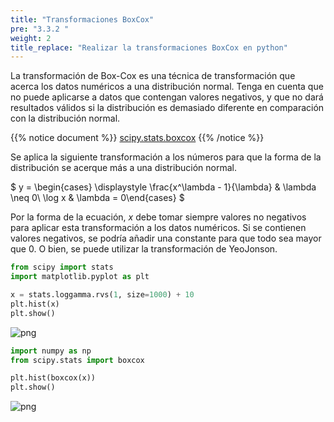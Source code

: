 ```yaml
---
title: "Transformaciones BoxCox"
pre: "3.3.2 "
weight: 2
title_replace: "Realizar la transformaciones BoxCox en python"
---
```


<div class="pagetop-box">
    <p>La transformación de Box-Cox es una técnica de transformación que acerca los datos numéricos a una distribución normal. Tenga en cuenta que no puede aplicarse a datos que contengan valores negativos, y que no dará resultados válidos si la distribución es demasiado diferente en comparación con la distribución normal.</p>
</div>

{{% notice document %}}
[scipy.stats.boxcox](https://docs.scipy.org/doc/scipy/reference/generated/scipy.stats.boxcox.html)
{{% /notice %}}

Se aplica la siguiente transformación a los números para que la forma de la distribución se acerque más a una distribución normal.

$
y = \begin{cases} 
\displaystyle \frac{x^\lambda - 1}{\lambda} & \lambda \neq 0\\ 
\log x & \lambda = 0\end{cases}
$

Por la forma de la ecuación, $x$ debe tomar siempre valores no negativos para aplicar esta transformación a los datos numéricos. Si se contienen valores negativos, se podría añadir una constante para que todo sea mayor que 0. O bien, se puede utilizar la transformación de YeoJonson.


```python
from scipy import stats
import matplotlib.pyplot as plt

x = stats.loggamma.rvs(1, size=1000) + 10
plt.hist(x)
plt.show()
```


    
![png](/images/prep/numerical/BoxCox_files/BoxCox_1_0.png)
    



```python
import numpy as np
from scipy.stats import boxcox

plt.hist(boxcox(x))
plt.show()
```


    
![png](/images/prep/numerical/BoxCox_files/BoxCox_2_0.png)
    

